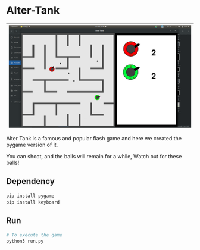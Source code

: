 # Alter-Tank

| <img src="./docs/images/game.png" width=1000px> |
|--|

Alter Tank is a famous and popular flash game and here we created the pygame version of it.

You can shoot, and the balls will remain for a while, Watch out for these balls!

## Dependency

```bash
pip install pygame
pip install keyboard
```

## Run

```bash
# To execute the game
python3 run.py
```
